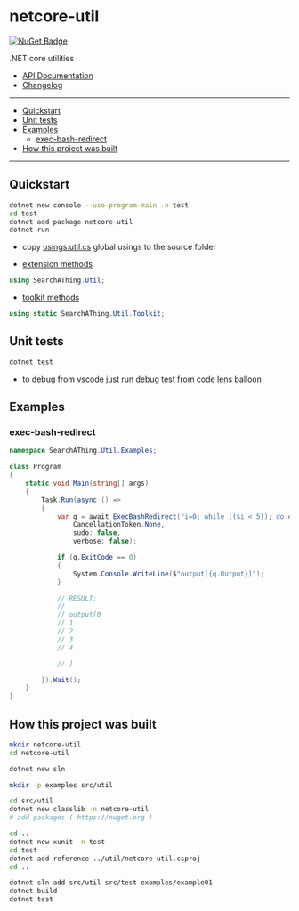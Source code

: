 # netcore-util

[![NuGet Badge](https://buildstats.info/nuget/netcore-util)](https://www.nuget.org/packages/netcore-util/)

.NET core utilities

- [API Documentation](https://devel0.github.io/netcore-util/html/annotated.html)
- [Changelog](https://github.com/devel0/netcore-util/commits/master)

<hr/>

<!-- TOC -->
* [Quickstart](#quickstart)
* [Unit tests](#unit-tests)
* [Examples](#examples)
  + [exec-bash-redirect](#exec-bash-redirect)
* [How this project was built](#how-this-project-was-built)
<!-- TOCEND -->

<hr/>

## Quickstart

```sh
dotnet new console --use-program-main -n test
cd test
dotnet add package netcore-util
dotnet run
```

- copy [usings.util.cs](src/ext/usings.util.cs) global usings to the source folder

- [extension methods](https://devel0.github.io/netcore-util/html/class_search_a_thing_1_1_util_ext.html)

```csharp
using SearchAThing.Util;
```

- [toolkit methods](https://devel0.github.io/netcore-util/html/class_search_a_thing_1_1_util_toolkit.html)

```csharp
using static SearchAThing.Util.Toolkit;
```

## Unit tests

```sh
dotnet test
```

- to debug from vscode just run debug test from code lens balloon

## Examples

### exec-bash-redirect

```csharp
namespace SearchAThing.Util.Examples;

class Program
{
    static void Main(string[] args)
    {
        Task.Run(async () =>
        {
            var q = await ExecBashRedirect("i=0; while (($i < 5)); do echo $i; let i=$i+1; done",
                CancellationToken.None,
                sudo: false,
                verbose: false);

            if (q.ExitCode == 0)
            {
                System.Console.WriteLine($"output[{q.Output}]");
            }

            // RESULT:
            //
            // output[0
            // 1
            // 2
            // 3
            // 4

            // ]

        }).Wait();
    }
}
```

## How this project was built

```sh
mkdir netcore-util
cd netcore-util

dotnet new sln

mkdir -p examples src/util

cd src/util
dotnet new classlib -n netcore-util
# add packages ( https://nuget.org )

cd ..
dotnet new xunit -n test
cd test
dotnet add reference ../util/netcore-util.csproj
cd ..

dotnet sln add src/util src/test examples/example01
dotnet build
dotnet test
```
